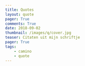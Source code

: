 ```yaml
---
title: Quotes
layout: quote
pager: True
comments: True
date: 2018-09-02
thumbnail: /images/q/cover.jpg
teaser: Citaten uit mijn schriftje
pager: True
tags:
    - camino
    - quote
---
```

